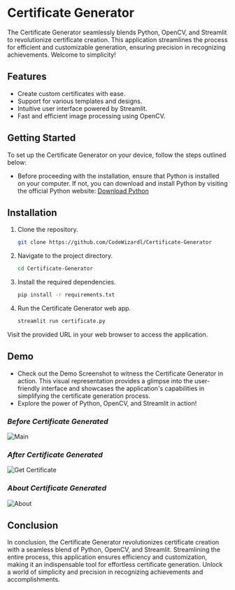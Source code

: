 # Certificate Generator
The Certificate Generator seamlessly blends Python, OpenCV, and Streamlit to revolutionize certificate creation. This application streamlines the process for efficient and customizable generation, ensuring precision in recognizing achievements. Welcome to simplicity!

## Features
- Create custom certificates with ease.
- Support for various templates and designs.
- Intuitive user interface powered by Streamlit.
- Fast and efficient image processing using OpenCV.

## Getting Started
To set up the Certificate Generator on your device, follow the steps outlined below:
- Before proceeding with the installation, ensure that Python is installed on your computer. If not, you can download and install Python by visiting the official Python website: [Download Python](https://www.python.org/downloads/)

## Installation
1. Clone the repository.
   ```sh
   git clone https://github.com/CodeWizardl/Certificate-Generator

   ```

2. Navigate to the project directory.
   ```sh
   cd Certificate-Generator
   ```

3. Install the required dependencies.
   ```sh
   pip install -r requirements.txt
   ```

4. Run the Certificate Generator web app.
   ```sh
   streamlit run certificate.py
   ```

Visit the provided URL in your web browser to access the application.

## Demo

- Check out the Demo Screenshot to witness the Certificate Generator in action. This visual representation provides a glimpse into the user-friendly interface and showcases the application's capabilities in simplifying the certificate generation process.
- Explore the power of Python, OpenCV, and Streamlit in action!
### _Before Certificate Generated_
![Main](https://github.com/CodeWizardl/Certificate-Generator/assets/142290678/2e09be45-4baa-4e1f-826b-47bdeab7867d)
### _After Certificate Generated_
![Get Certificate](https://github.com/CodeWizardl/Certificate-Generator/assets/142290678/ac97a733-6d4d-4d5e-9a23-75ceda8b83b0)
### _About Certificate Generated_
![About](https://github.com/CodeWizardl/Certificate-Generator/assets/142290678/5d1d5452-25e4-4940-b1e1-019c39514f6e)

## Conclusion

In conclusion, the Certificate Generator revolutionizes certificate creation with a seamless blend of Python, OpenCV, and Streamlit. Streamlining the entire process, this application ensures efficiency and customization, making it an indispensable tool for effortless certificate generation. Unlock a world of simplicity and precision in recognizing achievements and accomplishments.
